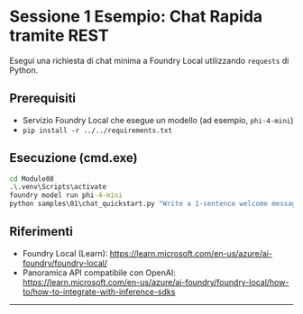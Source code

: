 <!--
CO_OP_TRANSLATOR_METADATA:
{
  "original_hash": "15ab280cc2acd8bbf545cc9a78a408bf",
  "translation_date": "2025-09-22T18:34:14+00:00",
  "source_file": "Module08/samples/01/README.md",
  "language_code": "it"
}
-->
# Sessione 1 Esempio: Chat Rapida tramite REST

Esegui una richiesta di chat minima a Foundry Local utilizzando `requests` di Python.

## Prerequisiti
- Servizio Foundry Local che esegue un modello (ad esempio, `phi-4-mini`)
- `pip install -r ../../requirements.txt`

## Esecuzione (cmd.exe)
```cmd
cd Module08
.\.venv\Scripts\activate
foundry model run phi-4-mini
python samples\01\chat_quickstart.py "Write a 1-sentence welcome message."
```

## Riferimenti
- Foundry Local (Learn): https://learn.microsoft.com/en-us/azure/ai-foundry/foundry-local/
- Panoramica API compatibile con OpenAI: https://learn.microsoft.com/en-us/azure/ai-foundry/foundry-local/how-to/how-to-integrate-with-inference-sdks

---

